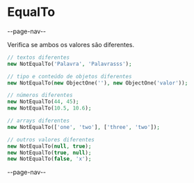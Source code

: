 # EqualTo

--page-nav--

Verifica se ambos os valores são diferentes.

```php
// textos diferentes
new NotEqualTo('Palavra', 'Palavrasss');

// tipo e conteúdo de objetos diferentes
new NotEqualTo(new ObjectOne(''), new ObjectOne('valor'));

// números diferentes
new NotEqualTo(44, 45);
new NotEqualTo(10.5, 10.6);

// arrays diferentes
new NotEqualTo(['one', 'two'], ['three', 'two']);

// outros valores diferentes
new NotEqualTo(null, true);
new NotEqualTo(true, null);
new NotEqualTo(false, 'x');
```

--page-nav--
